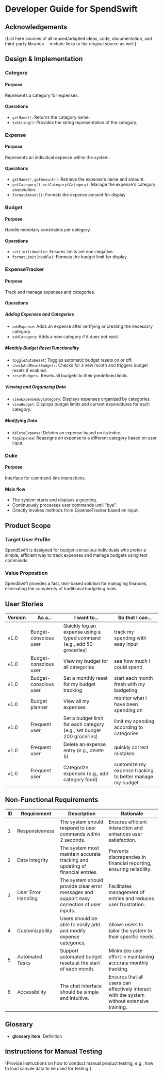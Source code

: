 # Developer Guide for SpendSwift

## Acknowledgements
{List here sources of all reused/adapted ideas, code, documentation, and third-party libraries -- include links to the original source as well.}

## Design & Implementation

### Category
#### Purpose
Represents a category for expenses.
#### Operations
- `getName()`: Returns the category name.
- `toString()`: Provides the string representation of the category.

### Expense
#### Purpose
Represents an individual expense within the system.
#### Operations
- `getName()`, `getAmount()`: Retrieve the expense's name and amount.
- `getCategory()`, `setCategory(Category)`: Manage the expense's category association.
- `formatAmount()`: Formats the expense amount for display.

### Budget
#### Purpose
Handle monetary constraints per category.
#### Operations
- `setLimit(double)`: Ensures limits are non-negative.
- `formatLimit(double)`: Formats the budget limit for display.

### ExpenseTracker
#### Purpose
Track and manage expenses and categories.
#### Operations
##### Adding Expenses and Categories
- `addExpense`: Adds an expense after verifying or creating the necessary category.
- `addCategory`: Adds a new category if it does not exist.

##### Monthly Budget Reset Functionality
- `toggleAutoReset`: Toggles automatic budget resets on or off.
- `checkAndResetBudgets`: Checks for a new month and triggers budget resets if enabled.
- `resetBudgets`: Resets all budgets to their predefined limits.

##### Viewing and Organizing Data
- `viewExpensesByCategory`: Displays expenses organized by categories.
- `viewBudget`: Displays budget limits and current expenditures for each category.

##### Modifying Data
- `deleteExpense`: Deletes an expense based on its index.
- `tagExpense`: Reassigns an expense to a different category based on user input.

### Duke
#### Purpose
Interface for command-line interactions.
#### Main flow
- The system starts and displays a greeting.
- Continuously processes user commands until "bye".
- Directly invokes methods from ExpenseTracker based on input.

## Product Scope

### Target User Profile
SpendSwift is designed for budget-conscious individuals who prefer a simple, efficient way to track expenses and manage budgets using text commands.

### Value Proposition
SpendSwift provides a fast, text-based solution for managing finances, eliminating the complexity of traditional budgeting tools.

## User Stories
<!-- @@author glenda-1506 -->
| Version | As a... | I want to... | So that I can... |
|---------|---------|--------------|------------------|
| v1.0    | Budget-conscious user | Quickly log an expense using a typed command (e.g., add 50 groceries) | track my spending with easy input |
| v1.0    | Budget-conscious user | View my budget for all categories | see how much I could spend |
| v1.0    | Budget-conscious user | Set a monthly reset for my budget tracking | start each month fresh with my budgeting |
| v1.0    | Budget planner | View all my expenses | monitor what I have been spending on |
| v1.0    | Frequent user | Set a budget limit for each category (e.g., set budget 200 groceries) | limit my spending according to categories |
| v1.0    | Frequent user | Delete an expense entry (e.g., delete 5) | quickly correct mistakes |
| v1.0    | Frequent user | Categorize expenses (e.g., add category food) | customize my expense tracking to better manage my budget |

## Non-Functional Requirements
<!-- @@author mayfairmi6 -->
| ID  | Requirement      | Description                                          | Rationale                                             |
|-----|------------------|------------------------------------------------------|-------------------------------------------------------|
| 1   | Responsiveness   | The system should respond to user commands within 2 seconds. | Ensures efficient interaction and enhances user satisfaction. |
| 2   | Data Integrity   | The system must maintain accurate tracking and updating of financial entries. | Prevents discrepancies in financial reporting, ensuring reliability. |
| 3   | User Error Handling | The system should provide clear error messages and support easy correction of user inputs. | Facilitates management of entries and reduces user frustration. |
| 4   | Customizability  | Users should be able to easily add and modify expense categories. | Allows users to tailor the system to their specific needs. |
| 5   | Automated Tasks  | Support automated budget resets at the start of each month. | Minimizes user effort in maintaining accurate monthly tracking. |
| 6   | Accessibility    | The chat interface should be simple and intuitive.   | Ensures that all users can effectively interact with the system without extensive training. |

## Glossary
- **glossary item**: Definition

## Instructions for Manual Testing
{Provide instructions on how to conduct manual product testing, e.g., how to load sample data to be used for testing.}
